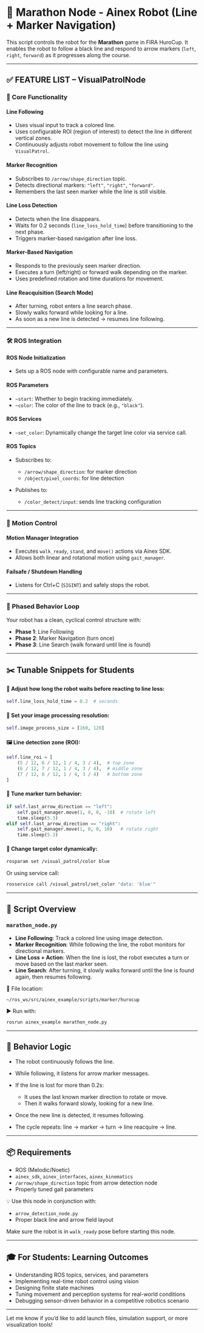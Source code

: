 # 🏁 Marathon Node - Ainex Robot (Line + Marker Navigation)

This script controls the robot for the **Marathon** game in FIRA HuroCup. It enables the robot to follow a black line and respond to arrow markers (`left`, `right`, `forward`) as it progresses along the course.

---

## ✅ FEATURE LIST – VisualPatrolNode

### 🎯 Core Functionality

#### Line Following

* Uses visual input to track a colored line.
* Uses configurable ROI (region of interest) to detect the line in different vertical zones.
* Continuously adjusts robot movement to follow the line using `VisualPatrol`.

#### Marker Recognition

* Subscribes to `/arrow/shape_direction` topic.
* Detects directional markers: `"left"`, `"right"`, `"forward"`.
* Remembers the last seen marker while the line is still visible.

#### Line Loss Detection

* Detects when the line disappears.
* Waits for 0.2 seconds (`line_loss_hold_time`) before transitioning to the next phase.
* Triggers marker-based navigation after line loss.

#### Marker-Based Navigation

* Responds to the previously seen marker direction.
* Executes a turn (left/right) or forward walk depending on the marker.
* Uses predefined rotation and time durations for movement.

#### Line Reacquisition (Search Mode)

* After turning, robot enters a line search phase.
* Slowly walks forward while looking for a line.
* As soon as a new line is detected → resumes line following.

---

### 🛠️ ROS Integration

#### ROS Node Initialization

* Sets up a ROS node with configurable name and parameters.

#### ROS Parameters

* `~start`: Whether to begin tracking immediately.
* `~color`: The color of the line to track (e.g., `"black"`).

#### ROS Services

* `~set_color`: Dynamically change the target line color via service call.

#### ROS Topics

* Subscribes to:

  * `/arrow/shape_direction`: for marker direction
  * `/object/pixel_coords`: for line detection
* Publishes to:

  * `/color_detect/input`: sends line tracking configuration

---

### 🤖 Motion Control

#### Motion Manager Integration

* Executes `walk_ready`, `stand`, and `move()` actions via Ainex SDK.
* Allows both linear and rotational motion using `gait_manager`.

#### Failsafe / Shutdown Handling

* Listens for Ctrl+C (`SIGINT`) and safely stops the robot.

---

### 🔁 Phased Behavior Loop

Your robot has a clean, cyclical control structure with:

* **Phase 1**: Line Following
* **Phase 2**: Marker Navigation (turn once)
* **Phase 3**: Line Search (walk forward until line is found)

---

## ✂️ Tunable Snippets for Students

#### 🔧 Adjust how long the robot waits before reacting to line loss:

```python
self.line_loss_hold_time = 0.2  # seconds
```

#### 🎯 Set your image processing resolution:

```python
self.image_process_size = [160, 120]
```

#### 🖼️ Line detection zone (ROI):

```python
self.line_roi = [
    (5 / 12, 6 / 12, 1 / 4, 3 / 4),  # top zone
    (6 / 12, 7 / 12, 1 / 4, 3 / 4),  # middle zone
    (7 / 12, 8 / 12, 1 / 4, 3 / 4)   # bottom zone
]
```

#### 🤖 Tune marker turn behavior:

```python
if self.last_arrow_direction == "left":
    self.gait_manager.move(1, 0, 0, -10)  # rotate left
    time.sleep(5.3)
elif self.last_arrow_direction == "right":
    self.gait_manager.move(1, 0, 0, 10)   # rotate right
    time.sleep(5.3)
```

#### 🎨 Change target color dynamically:

```bash
rosparam set /visual_patrol/color blue
```

Or using service call:

```bash
rosservice call /visual_patrol/set_color "data: 'blue'"
```

---

## 🚀 Script Overview

### `marathon_node.py`

* **Line Following**: Track a colored line using image detection.
* **Marker Recognition**: While following the line, the robot monitors for directional markers.
* **Line Loss + Action**: When the line is lost, the robot executes a turn or move based on the last marker seen.
* **Line Search**: After turning, it slowly walks forward until the line is found again, then resumes following.

📍 File location:

```
~/ros_ws/src/ainex_example/scripts/marker/hurocup
```

▶️ Run with:

```bash
rosrun ainex_example marathon_node.py
```

---

## 🧠 Behavior Logic

* The robot continuously follows the line.
* While following, it listens for arrow marker messages.
* If the line is lost for more than 0.2s:

  * It uses the last known marker direction to rotate or move.
  * Then it walks forward slowly, looking for a new line.
* Once the new line is detected, it resumes following.
* The cycle repeats: line → marker → turn → line reacquire → line.

---

## 📦 Requirements

* ROS (Melodic/Noetic)
* `ainex_sdk`, `ainex_interfaces`, `ainex_kinematics`
* `/arrow/shape_direction` topic from arrow detection node
* Properly tuned gait parameters

💡 Use this node in conjunction with:

* `arrow_detection_node.py`
* Proper black line and arrow field layout

Make sure the robot is in `walk_ready` pose before starting this node.

---

## 🎓 For Students: Learning Outcomes

* Understanding ROS topics, services, and parameters
* Implementing real-time robot control using vision
* Designing finite state machines
* Tuning movement and perception systems for real-world conditions
* Debugging sensor-driven behavior in a competitive robotics scenario

---

Let me know if you’d like to add launch files, simulation support, or more visualization tools!

